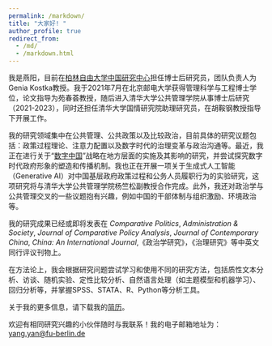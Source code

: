 ```yaml
---
permalink: /markdown/
title: "大家好! "
author_profile: true
redirect_from: 
  - /md/
  - /markdown.html
---
```


我是燕阳，目前在[柏林自由大学中国研究中心](https://www.geschkult.fu-berlin.de/e/oas/sinologie/institut/mitarbeiter/3_mitarbeiter/Yan.html)担任博士后研究员，团队负责人为Genia Kostka教授。我于2021年7月在北京邮电大学获得管理科学与工程博士学位，论文指导为苑春荟教授，随后进入清华大学公共管理学院从事博士后研究（2021-2023），同时还担任清华大学国情研究院助理研究员，在胡鞍钢教授指导下开展工作。

我的研究领域集中在公共管理、公共政策以及比较政治，目前具体的研究议题包括：政策过程理论、注意力配置以及数字时代的治理变革与政治沟通等。最近，我正在进行关于“[数字中国](https://www.digitalgovernancechina.eu/)”战略在地方层面的实施及其影响的研究，并尝试探究数字时代政府形象的塑造和传播机制。我也正在开展一项关于生成式人工智能（Generative AI）对中国基层政府政策过程和公务人员履职行为的实验研究，这项研究将与清华大学公共管理学院杨竺松副教授合作完成。此外，我还对政治学与公共管理交叉的一些议题抱有兴趣，例如中国的干部体制与组织激励、环境政治等。

我的研究成果已经或即将发表在 _Comparative Politics_, _Administration & Society_, _Journal of Comparative Policy Analysis_, _Journal of Contemporary China_, _China: An International Journal_,《政治学研究》，《治理研究》等中英文同行评议刊物上。

在方法论上，我会根据研究问题尝试学习和使用不同的研究方法，包括质性文本分析、访谈、随机实验、定性比较分析、自然语言处理（如主题模型和机器学习）、回归分析等，并掌握SPSS、STATA、R、Python等分析工具。

关于我的更多信息，请下载我的[简历](CV_燕阳202411.pdf)。

欢迎有相同研究兴趣的小伙伴随时与我联系！我的电子邮箱地址为：yang.yan@fu-berlin.de
